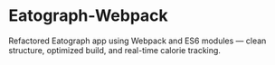 # Eatograph-Webpack
Refactored Eatograph app using Webpack and ES6 modules — clean structure, optimized build, and real-time calorie tracking.
